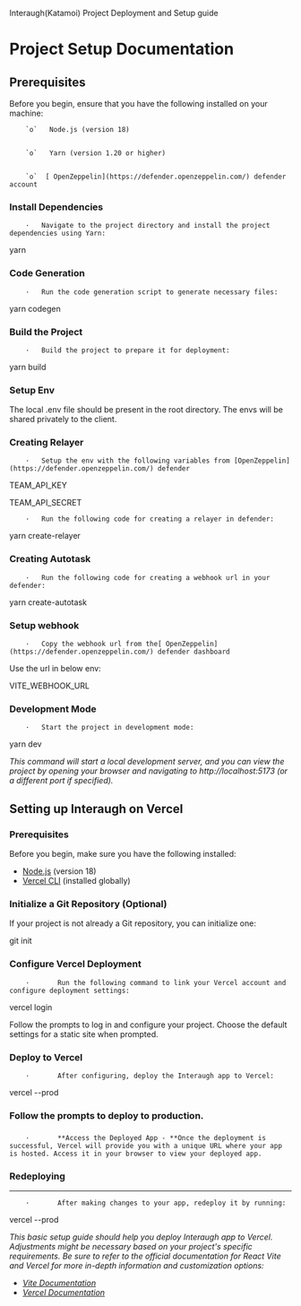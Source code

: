 Interaugh(Katamoi) Project Deployment and Setup guide

 


# **Project Setup Documentation**

 


## **Prerequisites**

 

Before you begin, ensure that you have the following installed on your machine:

 


        `o`   Node.js (version 18)


        `o`   Yarn (version 1.20 or higher)


        `o`  [ OpenZeppelin](https://defender.openzeppelin.com/) defender account

 


### **Install Dependencies**


        ·  	Navigate to the project directory and install the project dependencies using Yarn:

 

yarn

 


### **Code Generation**


        ·  	Run the code generation script to generate necessary files:

 

yarn codegen

 


### **Build the Project**


        ·  	Build the project to prepare it for deployment:

 

yarn build


### **Setup Env**

 

The local .env file should be present in the root directory. The envs will be shared privately to the client.

 


### **Creating Relayer**


        ·  	Setup the env with the following variables from ‎[OpenZeppelin](https://defender.openzeppelin.com/) defender

 

TEAM_API_KEY

TEAM_API_SECRET

 


        ·  	Run the following code for creating a relayer in defender:

 

 yarn create-relayer

 


### **Creating Autotask**


        ·  	Run the following code for creating a webhook url in your defender:

 

yarn create-autotask

 


### **Setup webhook**


        ·  	Copy the webhook url from the[ OpenZeppelin](https://defender.openzeppelin.com/) defender dashboard

 

 

Use the url in below env:

 

VITE_WEBHOOK_URL


### **Development Mode**


        ·  	Start the project in development mode:

 

yarn dev

 

 

_This command will start a local development server, and you can view the project by opening your browser and navigating to http://localhost:5173 (or a different port if specified)._

 


## **Setting up Interaugh on Vercel**

 


### **Prerequisites**

Before you begin, make sure you have the following installed:



* [Node.js](https://nodejs.org/) (version 18)
* [Vercel CLI](https://vercel.com/docs/cli) (installed globally)

 


### **Initialize a Git Repository (Optional)**

If your project is not already a Git repository, you can initialize one:

 

git init

 


### **Configure Vercel Deployment**


        ·   	Run the following command to link your Vercel account and configure deployment settings:

 

vercel login

 

Follow the prompts to log in and configure your project. Choose the default settings for a static site when prompted.

 


### **Deploy to Vercel**


        ·   	After configuring, deploy the Interaugh app to Vercel:

 

vercel --prod

 


### **Follow the prompts to deploy to production.**

 


### 
        ·   	**Access the Deployed App - **Once the deployment is successful, Vercel will provide you with a unique URL where your app is hosted. Access it in your browser to view your deployed app.

 


### **Redeploying**

** **


        ·   	After making changes to your app, redeploy it by running:

 

vercel --prod

 

_This basic setup guide should help you deploy Interaugh app to Vercel. Adjustments might be necessary based on your project's specific requirements. Be sure to refer to the official documentation for React Vite and Vercel for more in-depth information and customization options:_



* _[Vite Documentation](https://vitejs.dev/)_
* _[Vercel Documentation](https://vercel.com/docs)_

 
